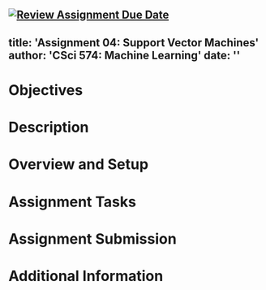 [![Review Assignment Due Date](https://classroom.github.com/assets/deadline-readme-button-22041afd0340ce965d47ae6ef1cefeee28c7c493a6346c4f15d667ab976d596c.svg)](https://classroom.github.com/a/btD2TKzC)
---
title: 'Assignment 04: Support Vector Machines'
author: 'CSci 574: Machine Learning'
date: ''
---

# Objectives

# Description

# Overview and Setup

# Assignment Tasks

# Assignment Submission

# Additional Information

